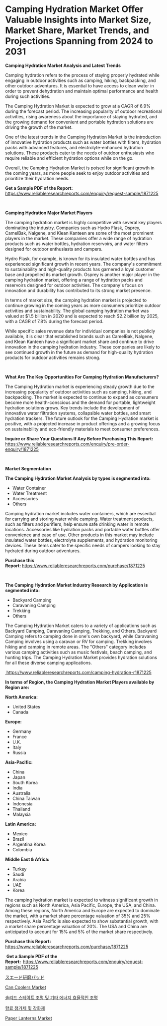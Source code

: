 <p><h1>Camping Hydration Market Offer Valuable Insights into Market Size, Market Share, Market Trends, and Projections Spanning from 2024 to 2031</h1></p><p><strong>Camping Hydration Market Analysis and Latest Trends</strong></p>
<p><p>Camping hydration refers to the process of staying properly hydrated while engaging in outdoor activities such as camping, hiking, backpacking, and other outdoor adventures. It is essential to have access to clean water in order to prevent dehydration and maintain optimal performance and health during such activities.</p><p>The Camping Hydration Market is expected to grow at a CAGR of 6.9% during the forecast period. The increasing popularity of outdoor recreational activities, rising awareness about the importance of staying hydrated, and the growing demand for convenient and portable hydration solutions are driving the growth of the market.</p><p>One of the latest trends in the Camping Hydration Market is the introduction of innovative hydration products such as water bottles with filters, hydration packs with advanced features, and electrolyte-enhanced hydration solutions. These products cater to the needs of outdoor enthusiasts who require reliable and efficient hydration options while on the go.</p><p>Overall, the Camping Hydration Market is poised for significant growth in the coming years, as more people seek to enjoy outdoor activities and prioritize their hydration needs.</p></p>
<p><strong>Get a Sample PDF of the Report:&nbsp;</strong> <a href="https://www.reliableresearchreports.com/enquiry/request-sample/1871225">https://www.reliableresearchreports.com/enquiry/request-sample/1871225</a></p>
<p>&nbsp;</p>
<p><strong>Camping Hydration Major Market Players</strong></p>
<p><p>The camping hydration market is highly competitive with several key players dominating the industry. Companies such as Hydro Flask, Osprey, CamelBak, Nalgene, and Klean Kanteen are some of the most prominent players in the market. These companies offer a wide range of hydration products such as water bottles, hydration reservoirs, and water filters designed for outdoor enthusiasts and campers.</p><p>Hydro Flask, for example, is known for its insulated water bottles and has experienced significant growth in recent years. The company's commitment to sustainability and high-quality products has garnered a loyal customer base and propelled its market growth. Osprey is another major player in the camping hydration market, offering a range of hydration packs and reservoirs designed for outdoor activities. The company's focus on innovation and durability has contributed to its strong market presence.</p><p>In terms of market size, the camping hydration market is projected to continue growing in the coming years as more consumers prioritize outdoor activities and sustainability. The global camping hydration market was valued at $1.5 billion in 2020 and is expected to reach $2.2 billion by 2025, with a CAGR of 7.8% during the forecast period.</p><p>While specific sales revenue data for individual companies is not publicly available, it is clear that established brands such as CamelBak, Nalgene, and Klean Kanteen have a significant market share and continue to drive innovation in the camping hydration industry. These companies are likely to see continued growth in the future as demand for high-quality hydration products for outdoor activities remains strong.</p></p>
<p>&nbsp;</p>
<p><strong>What Are The Key Opportunities For Camping Hydration Manufacturers?</strong></p>
<p><p>The Camping Hydration market is experiencing steady growth due to the increasing popularity of outdoor activities such as camping, hiking, and backpacking. The market is expected to continue to expand as consumers become more health-conscious and the demand for portable, lightweight hydration solutions grows. Key trends include the development of innovative water filtration systems, collapsible water bottles, and smart hydration trackers. The future outlook for the Camping Hydration market is positive, with a projected increase in product offerings and a growing focus on sustainability and eco-friendly materials to meet consumer preferences.</p></p>
<p><strong>Inquire or Share Your Questions If Any Before Purchasing This Report:</strong> <a href="https://www.reliableresearchreports.com/enquiry/pre-order-enquiry/1871225">https://www.reliableresearchreports.com/enquiry/pre-order-enquiry/1871225</a></p>
<p>&nbsp;</p>
<p><strong>Market Segmentation</strong></p>
<p><strong>The Camping Hydration Market Analysis by types is segmented into:</strong></p>
<p><ul><li>Water Container</li><li>Water Treatment</li><li>Accessories</li><li>Others</li></ul></p>
<p><p>Camping hydration market includes water containers, which are essential for carrying and storing water while camping. Water treatment products, such as filters and purifiers, help ensure safe drinking water in remote locations. Accessories like hydration packs and portable water bottles offer convenience and ease of use. Other products in this market may include insulated water bottles, electrolyte supplements, and hydration monitoring devices. These items cater to the specific needs of campers looking to stay hydrated during outdoor adventures.</p></p>
<p><strong>Purchase this Report:&nbsp;</strong><a href="https://www.reliableresearchreports.com/purchase/1871225">https://www.reliableresearchreports.com/purchase/1871225</a></p>
<p>&nbsp;</p>
<p><strong>The Camping Hydration Market Industry Research by Application is segmented into:</strong></p>
<p><ul><li>Backyard Camping</li><li>Caravaning Camping</li><li>Trekking</li><li>Others</li></ul></p>
<p><p>The Camping Hydration Market caters to a variety of applications such as Backyard Camping, Caravaning Camping, Trekking, and Others. Backyard Camping refers to camping done in one's own backyard, while Caravaning Camping involves using a caravan or RV for camping. Trekking involves hiking and camping in remote areas. The "Others" category includes various camping activities such as music festivals, beach camping, and hunting trips. The Camping Hydration Market provides hydration solutions for all these diverse camping applications.</p></p>
<p><a href="https://www.reliableresearchreports.com/camping-hydration-r1871225">&nbsp;https://www.reliableresearchreports.com/camping-hydration-r1871225</a></p>
<p><strong>In terms of Region, the Camping Hydration Market Players available by Region are:</strong></p>
<p>
    <p> <strong> North America: </strong>
        <ul>
            <li>United States</li>
            <li>Canada</li>
        </ul>
        </p> 
    <p> <strong> Europe: </strong>
        <ul>
            <li>Germany</li>
            <li>France</li>
            <li>U.K.</li>
            <li>Italy</li>
            <li>Russia</li>
        </ul>
        </p> 
    <p> <strong> Asia-Pacific: </strong>
        <ul>
            <li>China</li>
            <li>Japan</li>
            <li>South Korea</li>
            <li>India</li>
            <li>Australia</li>
            <li>China Taiwan</li>
            <li>Indonesia</li>
            <li>Thailand</li>
            <li>Malaysia</li>
        </ul>
        </p> 
    <p> <strong> Latin America: </strong>
        <ul>
            <li>Mexico</li>
            <li>Brazil</li>
            <li>Argentina Korea</li>
            <li>Colombia</li>
        </ul>
        </p> 
    <p> <strong> Middle East & Africa: </strong>
        <ul>
            <li>Turkey</li>
            <li>Saudi</li>
            <li>Arabia</li>
            <li>UAE</li>
            <li>Korea</li>
        </ul>
    </p>
    </p>
<p><p>The camping hydration market is expected to witness significant growth in regions such as North America, Asia Pacific, Europe, the USA, and China. Among these regions, North America and Europe are expected to dominate the market, with a market share percentage valuation of 35% and 25% respectively. Asia Pacific is also expected to show substantial growth, with a market share percentage valuation of 20%. The USA and China are anticipated to account for 15% and 5% of the market share respectively.</p></p>
<p><strong>Purchase this Report: </strong><a href="https://www.reliableresearchreports.com/purchase/1871225">https://www.reliableresearchreports.com/purchase/1871225</a></p>
<p>&nbsp;<strong>Get a Sample PDF of the Report:&nbsp;&nbsp;</strong><a href="https://www.reliableresearchreports.com/enquiry/request-sample/1871225">https://www.reliableresearchreports.com/enquiry/request-sample/1871225</a></p>
<p><strong></strong></p>
<p><p><a href="https://github.com/LeoraEber/Market-Research-Report-List-1/blob/main/3476684144427.md">スエード研磨パッド</a></p><p><a href="https://github.com/pjcfca/Market-Research-Report-List-3/blob/main/can-coolers-market.md">Can Coolers Market</a></p><p><a href="https://github.com/JeromeRtyau89966/Market-Research-Report-List-2/blob/main/5980740152154.md">솔리드 스테이트 조명 및 기타 에너지 효율적인 조명</a></p><p><a href="https://github.com/TimmyMann6767/Market-Research-Report-List-2/blob/main/1618631152153.md">향료 첨가제 및 강화제</a></p><p><a href="https://github.com/wusalecollins540tpqoz/Market-Research-Report-List-3/blob/main/paper-lanterns-market.md">Paper Lanterns Market</a></p></p>